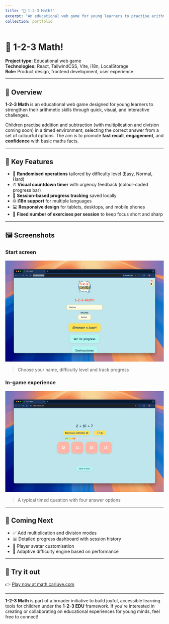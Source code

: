 ```yaml
---
title: "🧠 1-2-3 Math!"
excerpt: "An educational web game for young learners to practise arithmetic with interactive challenges.<br/><img src='/images/portfolio/123math-logo.png'>"
collection: portfolio
---
```


# 🧠 1-2-3 Math!

**Project type:** Educational web game  
**Technologies:** React, TailwindCSS, Vite, i18n, LocalStorage  
**Role:** Product design, frontend development, user experience

---

## 🎯 Overview

**1-2-3 Math** is an educational web game designed for young learners to strengthen their arithmetic skills through quick, visual, and interactive challenges.

Children practise addition and subtraction (with multiplication and division coming soon) in a timed environment, selecting the correct answer from a set of colourful options. The aim is to promote **fast recall**, **engagement**, and **confidence** with basic maths facts.

---

## 🧩 Key Features

- 🔢 **Randomised operations** tailored by difficulty level (Easy, Normal, Hard)
- ⏱ **Visual countdown timer** with urgency feedback (colour-coded progress bar)
- 🎯 **Session-based progress tracking** saved locally
- 🌐 **i18n support** for multiple languages
- 💻 **Responsive design** for tablets, desktops, and mobile phones
- 🧠 **Fixed number of exercises per session** to keep focus short and sharp

---

## 🖼 Screenshots

### Start screen
![Start screen](/images/portfolio/202505_math.png)  
> Choose your name, difficulty level and track progress

### In-game experience
![Game in action](/images/portfolio/202505_01math.png)  
> A typical timed question with four answer options

---

## 🚀 Coming Next

- ✅ Add multiplication and division modes
- 📊 Detailed progress dashboard with session history
- 🧒 Player avatar customisation
- 🧠 Adaptive difficulty engine based on performance

---

## 🔗 Try it out

👉 [Play now at math.carluve.com](https://math.carluve.com)

---

**1-2-3 Math** is part of a broader initiative to build joyful, accessible learning tools for children under the **1-2-3 EDU** framework. If you're interested in creating or collaborating on educational experiences for young minds, feel free to connect!
